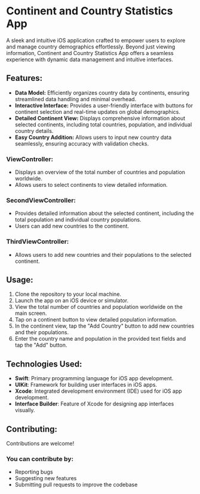 # Continent and Country Statistics App
A sleek and intuitive iOS application crafted to empower users to explore and manage country demographics effortlessly. Beyond just viewing information, Continent and Country Statistics App
 offers a seamless experience with dynamic data management and intuitive interfaces.


## Features:
- **Data Model:** Efficiently organizes country data by continents, ensuring streamlined data handling and minimal overhead.
- **Interactive Interface:** Provides a user-friendly interface with buttons for continent selection and real-time updates on global demographics.
- **Detailed Continent View:** Displays comprehensive information about selected continents, including total countries, population, and individual country details.
- **Easy Country Addition:** Allows users to input new country data seamlessly, ensuring accuracy with validation checks.

### ViewController:
   - Displays an overview of the total number of countries and population worldwide.
   - Allows users to select continents to view detailed information.

### SecondViewController:
   - Provides detailed information about the selected continent, including the total population and individual country populations.
   - Users can add new countries to the continent.

### ThirdViewController:
   - Allows users to add new countries and their populations to the selected continent.


## Usage:
1. Clone the repository to your local machine.
2. Launch the app on an iOS device or simulator.
3. View the total number of countries and population worldwide on the main screen.
4. Tap on a continent button to view detailed population information.
5. In the continent view, tap the "Add Country" button to add new countries and their populations.
6. Enter the country name and population in the provided text fields and tap the "Add" button.


## Technologies Used:
- **Swift**: Primary programming language for iOS app development.
- **UIKit**: Framework for building user interfaces in iOS apps.
- **Xcode**: Integrated development environment (IDE) used for iOS app development.
- **Interface Builder**: Feature of Xcode for designing app interfaces visually.


## Contributing:
Contributions are welcome! 

### You can contribute by:
-  Reporting bugs
-  Suggesting new features
-  Submitting pull requests to improve the codebase
